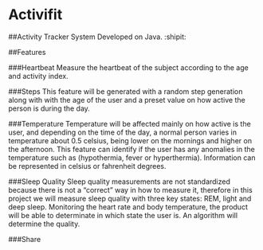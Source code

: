 # Activifit
##Activity Tracker System
Developed on Java.  :shipit:

##Features

###Heartbeat
Measure the heartbeat of the subject according to the age and activity index.

###Steps
This feature will be generated with a random step generation along with with the age of the user and a preset value on how active the person is during the day.

###Temperature
Temperature will be affected mainly on how active is the user, and depending on the time of the day, a normal person varies in temperature about 0.5 celsius, being lower on the mornings and higher on the afternoon. This feature can identify if the user has any anomalies in the temperature such as (hypothermia, fever or hyperthermia). Information can be represented in celsius or fahrenheit degrees. 

###Sleep Quality
Sleep quality measurements are not standardized because there is not a “correct” way in how to measure it, therefore in this project we will measure sleep quality with three key states: REM, light and deep sleep. Monitoring the heart rate and body temperature, the product will be able to determinate in which state the user is. An algorithm will determine the quality.


###Share
